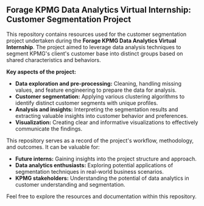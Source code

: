 ## Forage KPMG Data Analytics Virtual Internship: Customer Segmentation Project

This repository contains resources used for the customer segmentation project undertaken during the **Forage KPMG Data Analytics Virtual Internship**. The project aimed to leverage data analysis techniques to segment KPMG's client's customer base into distinct groups based on shared characteristics and behaviors. 

**Key aspects of the project:**

* **Data exploration and pre-processing:** Cleaning, handling missing values, and feature engineering to prepare the data for analysis.
* **Customer segmentation:** Applying various clustering algorithms to identify distinct customer segments with unique profiles.
* **Analysis and insights:** Interpreting the segmentation results and extracting valuable insights into customer behavior and preferences.
* **Visualization:** Creating clear and informative visualizations to effectively communicate the findings.

This repository serves as a record of the project's workflow, methodology, and outcomes. It can be valuable for:

* **Future interns:** Gaining insights into the project structure and approach.
* **Data analytics enthusiasts:** Exploring potential applications of segmentation techniques in real-world business scenarios.
* **KPMG stakeholders:** Understanding the potential of data analytics in customer understanding and segmentation.

Feel free to explore the resources and documentation within this repository.
